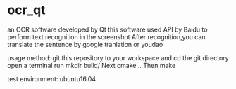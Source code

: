 # ocr_qt
an OCR software developed by Qt
this software used API by Baidu to perform text recognition in the screenshot
After recognition,you can translate the sentence by google tranlation or youdao


usage method:
git this repository to your workspace and cd the git directory
open a terminal run mkdir build/
Next cmake ..
Then make

test environment: ubuntu16.04

